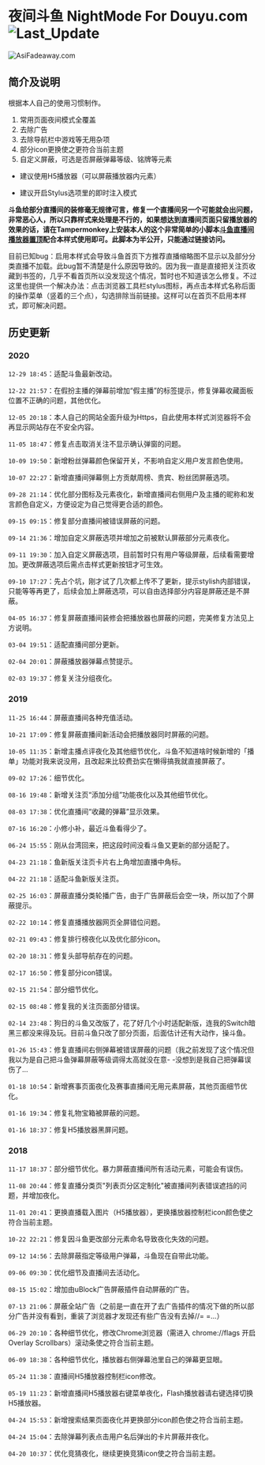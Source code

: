# 夜间斗鱼 NightMode For Douyu.com ![Last_Update](https://img.shields.io/badge/%E6%9C%80%E5%90%8E%E6%9B%B4%E6%96%B0-2020.12.29-brightgreen)

![AsiFadeaway.com](https://www.asifadeaway.com/imgs/Logo.png)

## 简介及说明

根据本人自己的使用习惯制作。

1. 常用页面夜间模式全覆盖
2. 去除广告
3. 去除导航栏中游戏等无用杂项
4. 部分icon更换使之更符合当前主题
5. 自定义屏蔽，可选是否屏蔽弹幕等级、铭牌等元素

- 建议使用H5播放器（可以屏蔽播放器内元素）

- 建议开启Stylus选项里的即时注入模式

**斗鱼给部分直播间的装修毫无规律可言，修复一个直播间另一个可能就会出问题，非常恶心人，所以只靠样式来处理是不行的，如果想达到直播间页面只留播放器的效果的话，请在Tampermonkey上安装本人的这个非常简单的小脚本[斗鱼直播间播放器置顶](https://greasyfork.org/zh-CN/scripts/399600)配合本样式使用即可。此脚本为半公开，只能通过链接访问。**

目前已知bug：启用本样式会导致斗鱼首页下方推荐直播缩略图不显示以及部分分类直播不加载。此bug暂不清楚是什么原因导致的。因为我一直是直接把关注页收藏到书签的，几乎不看首页所以没发现这个情况，暂时也不知道该怎么修复。不过这里也提供一个解决办法：点击浏览器工具栏stylus图标，再点击本样式名称后面的操作菜单（竖着的三个点），勾选排除当前链接。这样可以在首页不启用本样式，即可解决问题。

## 历史更新

### 2020

`12-29 18:45`：适配斗鱼最新改动。

`12-22 21:57`：在假扮主播的弹幕前增加“假主播”的标签提示，修复弹幕收藏面板位置不正确的问题，其他优化。

`12-05 20:18`：本人自己的网站全面升级为Https，自此使用本样式浏览器将不会再显示网站存在不安全内容。

`11-05 18:47`：修复点击取消关注不显示确认弹窗的问题。

`10-09 19:50`：新增粉丝弹幕颜色保留开关，不影响自定义用户发言颜色使用。

`10-07 22:27`：新增直播间弹幕侧上方贡献周榜、贵宾、粉丝团屏蔽选项。

`09-28 21:14`：优化部分图标及元素夜化，新增直播间右侧用户及主播的昵称和发言颜色自定义，方便设定为自己觉得更合适的颜色。

`09-15 09:15`：修复部分直播间被错误屏蔽的问题。

`09-14 21:36`：增加自定义屏蔽选项并增加之前被默认屏蔽部分元素夜化。

`09-11 19:30`：加入自定义屏蔽选项，目前暂时只有用户等级屏蔽，后续看需要增加。更改屏蔽选项后需点击样式更新按钮才可生效。

`09-10 17:27`：先占个坑，刚才试了几次都上传不了更新，提示stylish内部错误，只能等等再更了，后续会加上屏蔽选项，可以自由选择部分内容是屏蔽还是不屏蔽。

`04-05 16:37`：修复屏蔽直播间装修会把播放器也屏蔽的问题，完美修复方法见上方说明。

`03-04 19:51`：适配直播间部分更新。

`02-04 20:01`：屏蔽播放器弹幕点赞提示。

`02-03 19:37`：修复关注分组夜化。

### 2019

`11-25 16:44`：屏蔽直播间各种充值活动。

`10-21 17:09`：修复屏蔽直播间新活动会把播放器同时屏蔽的问题。

`10-05 11:35`：新增主播点评夜化及其他细节优化，斗鱼不知道啥时候新增的「播单」功能对我来说没用，且改起来比较费劲实在懒得搞我就直接屏蔽了。

`09-02 17:26`：细节优化。

`08-16 19:48`：新增关注页“添加分组”功能夜化以及其他细节优化。

`08-03 17:38`：优化直播间“收藏的弹幕”显示效果。

`07-16 16:20`：小修小补，最近斗鱼看得少了。

`06-24 15:55`：刚从台湾回来，把这段时间没看斗鱼又更新的部分适配了。

`04-23 21:18`：鱼新版关注页卡片右上角增加直播中角标。

`04-22 21:18`：适配斗鱼新版关注页。

`02-25 16:03`：屏蔽直播分类轮播广告，由于广告屏蔽后会空一块，所以加了个屏蔽提示。

`02-22 10:14`：修复直播播放器网页全屏错位问题。

`02-21 09:43`：修复排行榜夜化以及优化部分icon。

`02-20 18:31`：修复头部导航存在的问题。

`02-17 16:50`：修复部分icon错误。

`02-15 21:54`：部分细节优化。

`02-15 08:48`：修复我的关注页面部分错误。

`02-14 23:48`：狗日的斗鱼又改版了，花了好几个小时适配新版，连我的Switch暗黑三都没来得及玩。目前斗鱼只改了部分页面，后面估计还有大动作，操斗鱼。

`01-26 15:43`：修复直播间右侧弹幕被错误屏蔽的问题（我之前发现了这个情况但我以为是自己把斗鱼弹幕屏蔽等级调得太高就没在意- -没想到是我自己把弹幕误伤了...

`01-18 10:54`：新增赛事页面夜化及赛事直播间无用元素屏蔽，其他页面细节优化。

`01-16 19:34`：修复礼物宝箱被屏蔽的问题。

`01-16 18:37`：修复H5播放器黑屏问题。

### 2018

`11-17 18:37`：部分细节优化。暴力屏蔽直播间所有活动元素，可能会有误伤。

`11-08 20:44`：修复直播分类页"列表页分区定制化"被直播间列表错误遮挡的问题，并增加夜化。

`11-01 20:41`：更换直播载入图片（H5播放器），更换播放器控制栏icon颜色使之符合当前主题。

`10-22 22:21`：修复因斗鱼更改部分元素命名导致夜化失效的问题。

`09-12 14:56`：去除屏蔽指定等级用户弹幕，斗鱼现在自带此功能。

`09-06 09:30`：优化细节及直播间去活动化。

`08-15 15:02`：增加由uBlock广告屏蔽插件自动屏蔽的广告。

`07-13 21:06`：屏蔽全站广告（之前是一直在开了去广告插件的情况下做的所以部分广告并没有看到，重装了浏览器才发现还有些广告没有去掉//= =...）

`06-29 20:10`：各种细节优化，修改Chrome浏览器（需进入 chrome://flags 开启 Overlay Scrollbars）滚动条使之符合当前主题。

`06-09 18:38`：各种细节优化，播放器右侧弹幕池里自己的弹幕更显眼。

`05-24 11:38`：直播间H5播放器控制栏icon修改。

`05-19 11:23`：新增直播间H5播放器右键菜单夜化，Flash播放器请右键选择切换H5播放器。

`04-24 15:53`：新增搜索结果页面夜化并更换部分icon颜色使之符合当前主题。

`04-24 15:04`：去除弹幕列表点击用户名后弹出的卡片屏蔽并夜化。

`04-20 10:37`：优化竞猜夜化，继续更换竞猜icon使之符合当前主题。
